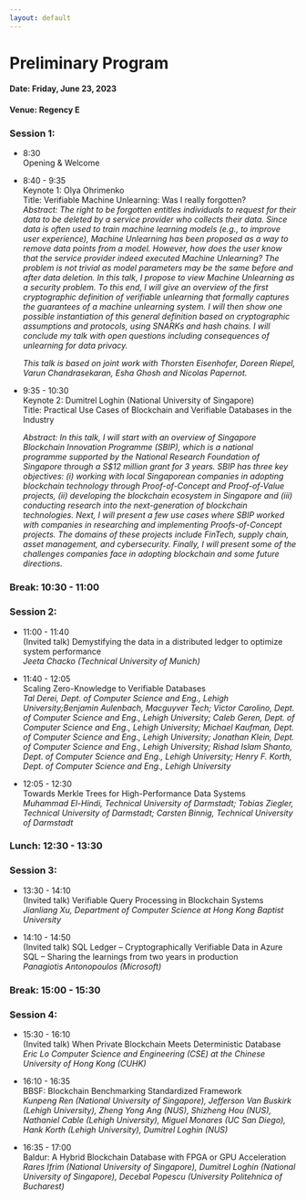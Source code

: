 ```yaml
---
layout: default 
---
```

# Preliminary Program

#### Date: Friday, June 23, 2023
#### Venue: Regency E


### Session 1: 
* 8:30      
    Opening & Welcome
* 8:40 - 9:35   
    Keynote 1: Olya Ohrimenko  
    Title: Verifiable Machine Unlearning: Was I really forgotten?  
    *Abstract: The right to be forgotten entitles individuals to request for their data to be deleted by a service provider who collects their data. Since data is often used to train machine learning models (e.g., to improve user experience), Machine Unlearning has been proposed as a way to remove data points from a model. However, how does the user know that the service provider indeed executed Machine Unlearning? The problem is not trivial as model parameters may be the same before and after data deletion. In this talk, I propose to view Machine Unlearning as a security problem. To this end, I will give an overview of the first cryptographic definition of verifiable unlearning that formally captures the guarantees of a machine unlearning system. I will then show one possible instantiation of this general definition based on cryptographic assumptions and protocols, using SNARKs and hash chains. I will conclude my talk with open questions including consequences of unlearning for data privacy.*
    
    *This talk is based on joint work with Thorsten Eisenhofer, Doreen Riepel, Varun Chandrasekaran, Esha Ghosh and Nicolas Papernot.*
    
* 9:35 - 10:30      
    Keynote 2: Dumitrel Loghin (National University of Singapore)    
    Title: Practical Use Cases of Blockchain and Verifiable Databases in the Industry

    *Abstract: In this talk, I will start with an overview of Singapore Blockchain Innovation Programme (SBIP), which is a national programme supported by the National Research Foundation of Singapore through a S$12 million grant for 3 years. SBIP has three key objectives: (i) working with local Singaporean companies in adopting blockchain technology through Proof-of-Concept and Proof-of-Value projects, (ii) developing the blockchain ecosystem in Singapore and (iii) conducting research into the next-generation of blockchain technologies. Next, I will present a few use cases where SBIP worked with companies in researching and implementing Proofs-of-Concept projects. The domains of these projects include FinTech, supply chain, asset management, and cybersecurity. Finally, I will present some of the challenges companies face in adopting blockchain and some future directions.*

### Break: 10:30 - 11:00
### Session 2: 
* 11:00 - 11:40      
    (Invited talk) Demystifying the data in a distributed ledger to optimize system performance      
    *Jeeta Chacko (Technical University of Munich)*

* 11:40 - 12:05     
    Scaling Zero-Knowledge to Verifiable Databases   
    *Tal Derei, Dept. of Computer Science and Eng., Lehigh University;Benjamin Aulenbach, Macguyver Tech; Victor Carolino, Dept. of Computer Science and Eng., Lehigh University; Caleb Geren, Dept. of Computer Science and Eng., Lehigh University; Michael Kaufman, Dept. of Computer Science and Eng., Lehigh University; Jonathan Klein, Dept. of Computer Science and Eng., Lehigh University; Rishad Islam Shanto, Dept. of Computer Science and Eng., Lehigh University; Henry F. Korth, Dept. of Computer Science and Eng., Lehigh University*

* 12:05 - 12:30     
    Towards Merkle Trees for High-Performance Data Systems   
    *Muhammad El-Hindi, Technical University of Darmstadt; Tobias Ziegler, Technical University of Darmstadt; Carsten Binnig, Technical University of Darmstadt*

### Lunch: 12:30 - 13:30

### Session 3: 
* 13:30 - 14:10     
    (Invited talk) Verifiable Query Processing in Blockchain Systems     
    *Jianliang Xu, Department of Computer Science at Hong Kong Baptist University*
    
* 14:10 - 14:50     
    (Invited talk) SQL Ledger – Cryptographically Verifiable Data in Azure SQL – Sharing the learnings from two years in production  
    *Panagiotis Antonopoulos (Microsoft)*

### Break: 15:00 - 15:30

### Session 4:
* 15:30 - 16:10     
    (Invited talk) When Private Blockchain Meets Deterministic Database      
    *Eric Lo  Computer Science and Engineering (CSE) at the Chinese University of Hong Kong (CUHK)*

* 16:10 - 16:35     
    BBSF: Blockchain Benchmarking Standardized Framework        
    *Kunpeng Ren (National University of Singapore), Jefferson Van Buskirk (Lehigh University), Zheng Yong Ang (NUS), Shizheng Hou (NUS), Nathaniel Cable (Lehigh University), Miguel Monares (UC San Diego), Hank Korth (Lehigh University), Dumitrel Loghin (NUS)*

* 16:35 - 17:00     
    Baldur: A Hybrid Blockchain Database with FPGA or GPU Acceleration      
    *Rares Ifrim (National University of Singapore), Dumitrel Loghin (National University of Singapore), Decebal Popescu (University Politehnica of Bucharest)* 








